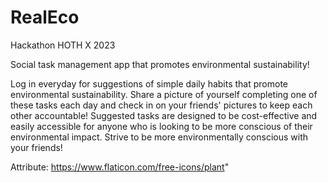 # RealEco
Hackathon HOTH X 2023

Social task management app that promotes environmental sustainability!

Log in everyday for suggestions of simple daily habits that promote environmental sustainability. Share a picture of yourself completing one of these tasks each day and check in on your friends' pictures to keep each other accountable! Suggested tasks are designed to be cost-effective and easily accessible for anyone who is looking to be more conscious of their environmental impact. Strive to be more environmentally conscious with your friends!


Attribute: https://www.flaticon.com/free-icons/plant"
